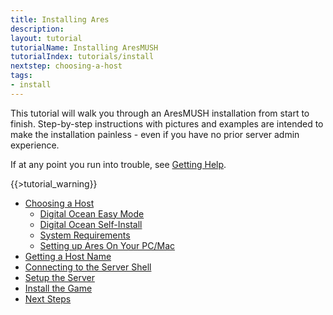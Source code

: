 ```yaml
---
title: Installing Ares
description:
layout: tutorial
tutorialName: Installing AresMUSH
tutorialIndex: tutorials/install
nextstep: choosing-a-host
tags: 
- install
---
```


This tutorial will walk you through an AresMUSH installation from start to finish. Step-by-step instructions with pictures and examples are intended to make the installation painless - even if you have no prior server admin experience.

If at any point you run into trouble, see [Getting Help](/feedback).

{{>tutorial_warning}}


* [Choosing a Host](/tutorials/install/choosing-a-host)
    * [Digital Ocean Easy Mode](/tutorials/install/easy-mode)
    * [Digital Ocean Self-Install](/tutorials/install/digital-ocean)
    * [System Requirements](/tutorials/install/system-requirements)
    * [Setting up Ares On Your PC/Mac](/tutorials/code/local-setup)
* [Getting a Host Name](/tutorials/install/getting-a-hostname)
* [Connecting to the Server Shell](/tutorials/install/server-shell)
* [Setup the Server](/tutorials/install/setup-server)
* [Install the Game](/tutorials/install/install-game)
* [Next Steps](/tutorials/install/next-steps)

